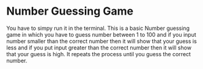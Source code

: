 # Number Guessing Game

You have to simpy run it in the terminal.
This is a basic Number guessing game in which you have to guess number between 1 to 100 and if you input number smaller than the correct number then it will show that your guess is less and if you put input greater than the correct number then it will show that your guess is high. 
It repeats the process until you guess the correct number.
